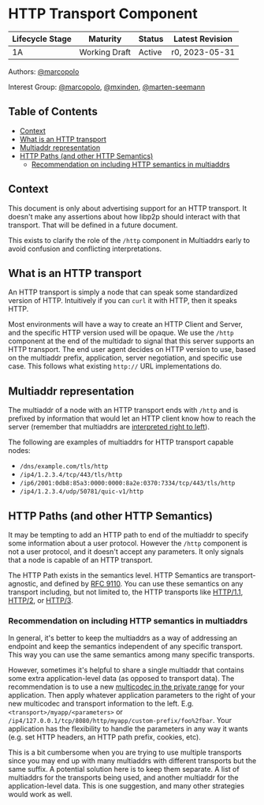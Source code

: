 # HTTP Transport Component <!-- omit in toc -->

| Lifecycle Stage | Maturity      | Status | Latest Revision |
| --------------- | ------------- | ------ | --------------- |
| 1A              | Working Draft | Active | r0, 2023-05-31  |

Authors: [@marcopolo]

Interest Group: [@marcopolo], [@mxinden], [@marten-seemann]

[@marcopolo]: https://github.com/marcopolo
[@mxinden]: https://github.com/mxinden
[@marten-seemann]: https://github.com/marten-seemann

## Table of Contents <!-- omit in toc -->
- [Context](#context)
- [What is an HTTP transport](#what-is-an-http-transport)
- [Multiaddr representation](#multiaddr-representation)
- [HTTP Paths (and other HTTP Semantics)](#http-paths-and-other-http-semantics)
  - [Recommendation on including HTTP semantics in multiaddrs](#recommendation-on-including-http-semantics-in-multiaddrs)


## Context

This document is only about advertising support for an HTTP transport. It
doesn't make any assertions about how libp2p should interact with that
transport. That will be defined in a future document.

This exists to clarify the role of the `/http` component in Multiaddrs early to
avoid confusion and conflicting interpretations.

## What is an HTTP transport

An HTTP transport is simply a node that can speak some standardized version of
HTTP. Intuitively if you can `curl` it with HTTP, then it speaks HTTP.

Most environments will have a way to create an HTTP Client and Server, and the
specific HTTP version used will be opaque. We use the `/http` component at the
end of the multidadr to signal that this server supports an HTTP transport. The
end user agent decides on HTTP version to use, based on the multiaddr prefix,
application, server negotiation, and specific use case. This follows what
existing `http://` URL implementations do.

## Multiaddr representation

The multiaddr of a node with an HTTP transport ends with `/http` and is prefixed
by information that would let an HTTP client know how to reach the server
(remember that multiaddrs are [interpreted right to
left](https://github.com/multiformats/multiaddr#interpreting-multiaddrs)). 

The following are examples of multiaddrs for HTTP transport capable nodes:

* `/dns/example.com/tls/http`
* `/ip4/1.2.3.4/tcp/443/tls/http`
* `/ip6/2001:0db8:85a3:0000:0000:8a2e:0370:7334/tcp/443/tls/http`
* `/ip4/1.2.3.4/udp/50781/quic-v1/http`


## HTTP Paths (and other HTTP Semantics)

It may be tempting to add an HTTP path to end of the multiaddr to specify some
information about a user protocol. However the `/http` component is not a user
protocol, and it doesn't accept any parameters. It only signals that a node is
capable of an HTTP transport.

The HTTP Path exists in the semantics level. HTTP Semantics are
transport-agnostic, and defined by [RFC
9110](https://httpwg.org/specs/rfc9110.html). You can use these semantics on any
transport including, but not limited to, the HTTP transports like
[HTTP/1.1](https://www.rfc-editor.org/info/rfc7235),
[HTTP/2](https://www.rfc-editor.org/info/rfc9113), or
[HTTP/3](https://www.rfc-editor.org/info/rfc9114).

### Recommendation on including HTTP semantics in multiaddrs

In general, it's better to keep the multiaddrs as a way of addressing an
endpoint and keep the semantics independent of any specific transport. This way
you can use the same semantics among many specific transports.

However, sometimes it's helpful to share a single multiaddr that contains some
extra application-level data (as opposed to transport data). The recommendation
is to use a new [multicodec in the private
range](https://github.com/multiformats/multicodec#private-use-area) for your
application. Then apply whatever application parameters to the right of your new
multicodec and transport information to the left. E.g.
`<transport>/myapp/<parameters>`
or `/ip4/127.0.0.1/tcp/8080/http/myapp/custom-prefix/foo%2fbar`. Your
application has the flexibility to handle the parameters in any way it wants
(e.g. set HTTP headers, an HTTP path prefix, cookies, etc).

This is a bit cumbersome when you are trying to use multiple transports since
you may end up with many multiaddrs with different transports but the same
suffix. A potential solution here is to keep them separate. A list of multiaddrs
for the transports being used, and another multiaddr for the application-level
data. This is one suggestion, and many other strategies would work as well.
